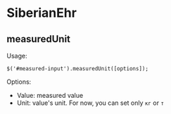SiberianEhr
===========

measuredUnit
------------

Usage:

    $('#measured-input').measuredUnit([options]);

Options:

* Value: measured value
* Unit: value's unit. For now, you can set only ``кг`` or ``т``

